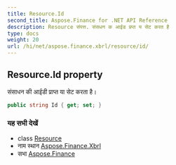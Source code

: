 ```yaml
---
title: Resource.Id
second_title: Aspose.Finance for .NET API Reference
description: Resource संपत्त. संसधन क आईड प्रप्त य सेट करत है
type: docs
weight: 20
url: /hi/net/aspose.finance.xbrl/resource/id/
---
```

## Resource.Id property

संसाधन की आईडी प्राप्त या सेट करता है।

```csharp
public string Id { get; set; }
```

### यह सभी देखें

* class [Resource](../)
* नाम स्थान [Aspose.Finance.Xbrl](../../resource/)
* सभा [Aspose.Finance](../../../)



